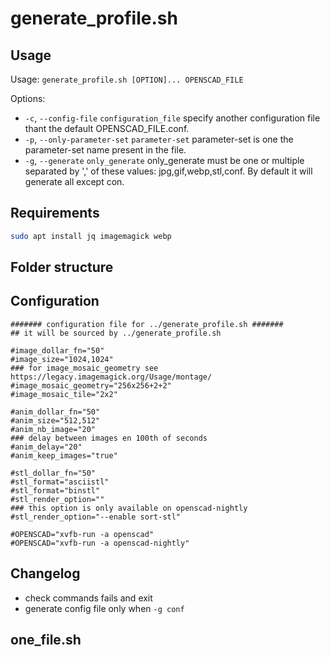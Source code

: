 # generate_profile.sh

## Usage
Usage: `generate_profile.sh [OPTION]... OPENSCAD_FILE`

Options:
- `-c`, `--config-file` `configuration_file`      specify another configuration file thant the default OPENSCAD_FILE.conf.
- `-p`, `--only-parameter-set` `parameter-set`    parameter-set is one the parameter-set name present in the file.
- `-g`, `--generate` `only_generate`              only_generate must be one or multiple separated by  ',' of these values: jpg,gif,webp,stl,conf. By default it will generate all except con.

## Requirements

```bash
sudo apt install jq imagemagick webp
```

## Folder structure

## Configuration

```
####### configuration file for ../generate_profile.sh #######
## it will be sourced by ../generate_profile.sh

#image_dollar_fn="50"
#image_size="1024,1024"
### for image_mosaic_geometry see https://legacy.imagemagick.org/Usage/montage/
#image_mosaic_geometry="256x256+2+2"
#image_mosaic_tile="2x2"

#anim_dollar_fn="50"
#anim_size="512,512"
#anim_nb_image="20"
### delay between images en 100th of seconds
#anim_delay="20"
#anim_keep_images="true"

#stl_dollar_fn="50"
#stl_format="asciistl"
#stl_format="binstl"
#stl_render_option=""
### this option is only available on openscad-nightly
#stl_render_option="--enable sort-stl"

#OPENSCAD="xvfb-run -a openscad"
#OPENSCAD="xvfb-run -a openscad-nightly"
```

## Changelog

- check commands fails and exit
- generate config file only when `-g conf`

## one_file.sh
